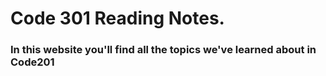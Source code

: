 # Code 301 Reading Notes.  

### In this website you'll find all the topics we've learned about in Code201
